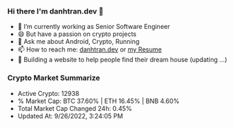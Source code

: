 ### Hi there I'm danhtran.dev 👋

- 🔭 I’m currently working as Senior Software Engineer
- 😄 But have a passion on crypto projects
- 💬 Ask me about Android, Crypto, Running 
- 📫 How to reach me: <a href="https://danhtran.dev" target="_blank">danhtran.dev</a> or <a href="Developer-Resume.pdf" target="_blank">my Resume</a>
- 🌱 Building a website to help people find their dream house (updating ...)

### Crypto Market Summarize
- Active Crypto: 12938
- % Market Cap: BTC 37.60% | ETH 16.45% | BNB 4.60%
- Total Market Cap Changed 24h: 0.45%
- Updated At: 9/26/2022, 3:24:05 PM
